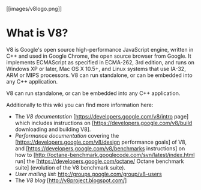 [[images/v8logo.png]]
# What is V8?

V8 is Google's open source high-performance JavaScript engine, written in C++ and used in Google Chrome, the open source browser from Google. It implements ECMAScript as specified in ECMA-262, 3rd edition, and runs on Windows XP or later, Mac OS X 10.5+, and Linux systems that use IA-32, ARM or MIPS processors. V8 can run standalone, or can be embedded into any C++ application.

V8 can run standalone, or can be embedded into any C++ application.

Additionally to this wiki you can find more information here:

 * The *V8 documentation* [https://developers.google.com/v8/intro page] which includes instructions on [https://developers.google.com/v8/build downloading and building V8].
 * *Performance documentation* covering the [https://developers.google.com/v8/design performance goals] of V8, and [https://developers.google.com/v8/benchmarks instructions] on how to [http://octane-benchmark.googlecode.com/svn/latest/index.html run] the [https://developers.google.com/octane/ Octane benchmark suite] (evolution of the V8 benchmark suite).
 * *User mailing list*: http://groups.google.com/group/v8-users
 * The *V8 blog* [http://v8project.blogspot.com/]